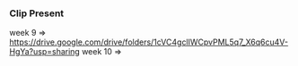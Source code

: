 ### Clip Present ###
week 9 => https://drive.google.com/drive/folders/1cVC4gclIWCpvPML5q7_X6q6cu4V-HgYa?usp=sharing
week 10 => 
